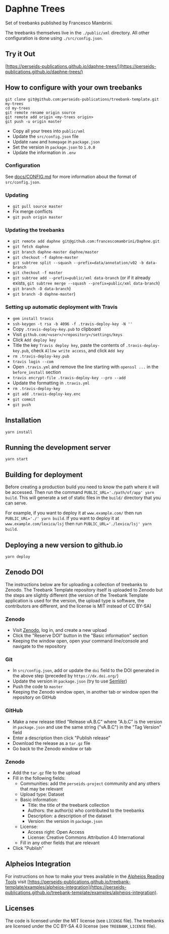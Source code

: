 # Daphne Trees

Set of treebanks published by Francesco Mambrini.

The treebanks themselves live in the `./public/xml` directory.
All other configuration is done using `./src/config.json`.

## Try it Out

[https://perseids-publications.github.io/daphne-trees/](https://perseids-publications.github.io/daphne-trees/)

## How to configure with your own treebanks

```
git clone git@github.com:perseids-publications/treebank-template.git my-trees
cd my-trees
git remote rename origin source
git remote add origin <my-trees origin>
git push -u origin master
```

* Copy all your trees into `public/xml`
* Update the `src/config.json` file
* Update `name` and `homepage` in `package.json`
* Set the version in `package.json` to `1.0.0`
* Update the information in `.env`

### Configuration

See [docs/CONFIG.md](docs/CONFIG.md) for more information about the format of `src/config.json`.

### Updating

* `git pull source master`
* Fix merge conflicts
* `git push origin master`

### Updating the treebanks

* `git remote add daphne git@github.com:francescomambrini/Daphne.git`
* `git fetch daphne`
* `git branch daphne-master daphne/master`
* `git checkout -f daphne-master`
* `git subtree split --squash --prefix=data/annotation/v02 -b data-branch`
* `git checkout -f master`
* `git subtree add --prefix=public/xml data-branch` (or if it already exists, `git subtree merge --squash --prefix=public/xml data-branch`)
* `git branch -D data-branch`)
* `git branch -D daphne-master`)

### Setting up automatic deployment with Travis

* `gem install travis`
* `ssh-keygen -t rsa -b 4096 -f .travis-deploy-key -N ''`
* Copy `.travis-deploy-key.pub` to clipboard
* Visit `github.com/<user>/<repository>/settings/keys`
* Click `Add deploy key`
* Title the key `Travis deploy key`, paste the contents of `.travis-deploy-key.pub`, check `Allow write access`, and click `Add key`
* `rm .travis-deploy-key.pub`
* `travis login --com`
* Open `.travis.yml` and remove the line starting with `openssl ...` in the `before_install` section
* `travis encrypt-file .travis-deploy-key --pro --add`
* Update the formatting in `.travis.yml`
* `rm .travis-deploy-key`
* `git add .travis-deploy-key.enc`
* `git commit`
* `git push`

## Installation

`yarn install`

## Running the development server

`yarn start`

## Building for deployment

Before creating a production build you need to know the path where it will be accessed.
Then run the command `PUBLIC_URL='./path/of/app' yarn build`.
This will generate a set of static files in the `build/` directory that you can serve.

For example, if you want to deploy it at `www.example.com/` then run `PUBLIC_URL='./' yarn build`.
If you want to deploy it at `www.example.com/lexica/lsj` then run
`PUBLIC_URL='./lexica/lsj' yarn build`.

## Deploying a new version to github.io

`yarn deploy`

## Zenodo DOI

The instructions below are for uploading a collection of treebanks to Zenodo.
The Treebank Template repository itself is uploaded to Zenodo but the steps are slightly different
(the version of the Treebank Template application is used for the version, the upload type is software, the contributors are different, and the license is MIT instead of CC BY-SA)

### Zenodo

* Visit [Zenodo](https://zenodo.org/deposit/new), log in, and create a new upload
* Click the "Reserve DOI" button in the "Basic information" section
* Keeping the window open, open your command line/console and navigate to the repository

### Git

* In `src/config.json`, add or update the `doi` field to the DOI generated in the above step (preceded by `https://dx.doi.org/`)
* Update the version in `package.json` (try to use [SemVer](https://semver.org/))
* Push the code to `master`
* Keeping the Zenodo window open, in another tab or window open the repository on GitHub

### GitHub

* Make a new release titled "Release vA.B.C" where "A.b.C" is the version in `package.json` and use the same string ("vA.B.C") in the "Tag Version" field
* Enter a description then click "Publish release"
* Download the release as a `tar.gz` file
* Go back to the Zenodo window or tab

### Zenodo

* Add the `tar.gz` file to the upload
* Fill in the following fields:
  * Communities: add the `perseids-project` community and any others that may be relevant
  * Upload type: Dataset
  * Basic information:
    * Title: the title of the treebank collection
    * Authors: the author(s) who contributed to the treebanks
    * Description: a description of the dataset
    * Version: the version in `package.json`
  * License:
    * Access right: Open Access
    * License: Creative Commons Attribution 4.0 International
  * Fill in any other fields that are relevant
* Click "Publish"

## Alpheios Integration

For instructions on how to make your trees available in the [Alpheios Reading Tools](https://alpheios.net) visit [https://perseids-publications.github.io/treebank-template/examples/alpheios-integration](https://perseids-publications.github.io/treebank-template/examples/alpheios-integration).

## Licenses

The code is licensed under the MIT license (see `LICENSE` file).
The treebanks are licensed under the CC BY-SA 4.0 license (see `TREEBANK_LICENSE` file).

